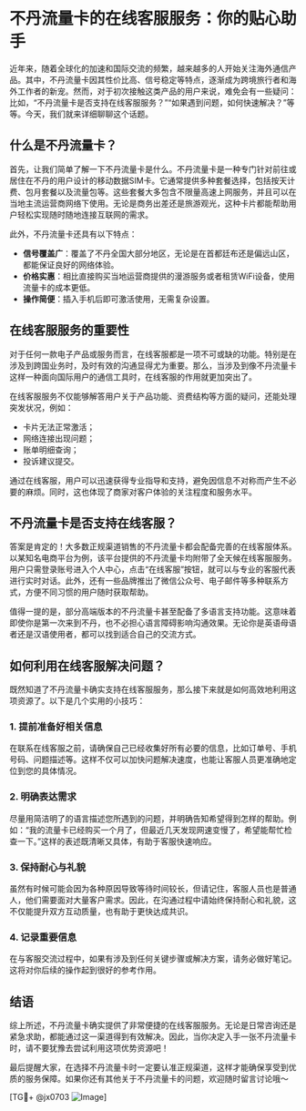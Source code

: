 # 不丹流量卡的在线客服服务：你的贴心助手

近年来，随着全球化的加速和国际交流的频繁，越来越多的人开始关注海外通信产品。其中，不丹流量卡因其性价比高、信号稳定等特点，逐渐成为跨境旅行者和海外工作者的新宠。然而，对于初次接触这类产品的用户来说，难免会有一些疑问：比如，“不丹流量卡是否支持在线客服服务？”“如果遇到问题，如何快速解决？”等等。今天，我们就来详细聊聊这个话题。

## 什么是不丹流量卡？

首先，让我们简单了解一下不丹流量卡是什么。不丹流量卡是一种专门针对前往或居住在不丹的用户设计的移动数据SIM卡。它通常提供多种套餐选择，包括按天计费、包月套餐以及流量包等。这些套餐大多包含不限量高速上网服务，并且可以在当地主流运营商网络下使用。无论是商务出差还是旅游观光，这种卡片都能帮助用户轻松实现随时随地连接互联网的需求。

此外，不丹流量卡还具有以下特点：
- **信号覆盖广**：覆盖了不丹全国大部分地区，无论是在首都廷布还是偏远山区，都能保证良好的网络体验。
- **价格实惠**：相比直接购买当地运营商提供的漫游服务或者租赁WiFi设备，使用流量卡的成本更低。
- **操作简便**：插入手机后即可激活使用，无需复杂设置。

## 在线客服服务的重要性

对于任何一款电子产品或服务而言，在线客服都是一项不可或缺的功能。特别是在涉及到跨国业务时，及时有效的沟通显得尤为重要。那么，当涉及到像不丹流量卡这样一种面向国际用户的通信工具时，在线客服的作用就更加突出了。

在线客服服务不仅能够解答用户关于产品功能、资费结构等方面的疑问，还能处理突发状况，例如：
- 卡片无法正常激活；
- 网络连接出现问题；
- 账单明细查询；
- 投诉建议提交。

通过在线客服，用户可以迅速获得专业指导和支持，避免因信息不对称而产生不必要的麻烦。同时，这也体现了商家对客户体验的关注程度和服务水平。

## 不丹流量卡是否支持在线客服？

答案是肯定的！大多数正规渠道销售的不丹流量卡都会配备完善的在线客服体系。以某知名电商平台为例，该平台提供的不丹流量卡均附带了全天候在线客服服务。用户只需登录账号进入个人中心，点击“在线客服”按钮，就可以与专业的客服代表进行实时对话。此外，还有一些品牌推出了微信公众号、电子邮件等多种联系方式，方便不同习惯的用户随时获取帮助。

值得一提的是，部分高端版本的不丹流量卡甚至配备了多语言支持功能。这意味着即使你是第一次来到不丹，也不必担心语言障碍影响沟通效果。无论你是英语母语者还是汉语使用者，都可以找到适合自己的交流方式。

## 如何利用在线客服解决问题？

既然知道了不丹流量卡确实支持在线客服服务，那么接下来就是如何高效地利用这项资源了。以下是几个实用的小技巧：

### 1. 提前准备好相关信息
在联系在线客服之前，请确保自己已经收集好所有必要的信息，比如订单号、手机号码、问题描述等。这样不仅可以加快问题解决速度，也能让客服人员更准确地定位到您的具体情况。

### 2. 明确表达需求
尽量用简洁明了的语言描述您所遇到的问题，并明确告知希望得到怎样的帮助。例如：“我的流量卡已经购买一个月了，但最近几天发现网速变慢了，希望能帮忙检查一下。”这样的表述既清晰又具体，有助于客服快速响应。

### 3. 保持耐心与礼貌
虽然有时候可能会因为各种原因导致等待时间较长，但请记住，客服人员也是普通人，他们需要面对大量客户需求。因此，在沟通过程中请始终保持耐心和礼貌，这不仅能提升双方互动质量，也有助于更快达成共识。

### 4. 记录重要信息
在与客服交流过程中，如果有涉及到任何关键步骤或解决方案，请务必做好笔记。这将对你后续的操作起到很好的参考作用。

## 结语

综上所述，不丹流量卡确实提供了非常便捷的在线客服服务。无论是日常咨询还是紧急求助，都能通过这一渠道得到有效解决。因此，当你决定入手一张不丹流量卡时，请不要犹豫去尝试利用这项优势资源吧！

最后提醒大家，在选择不丹流量卡时一定要认准正规渠道，这样才能确保享受到优质的服务保障。如果你还有其他关于不丹流量卡的问题，欢迎随时留言讨论哦～

[TG💪+ @jx0703 ![Image](https://github.com/user-attachments/assets/dbca1d08-cadb-493c-b0ec-ad6f7a83f270)]